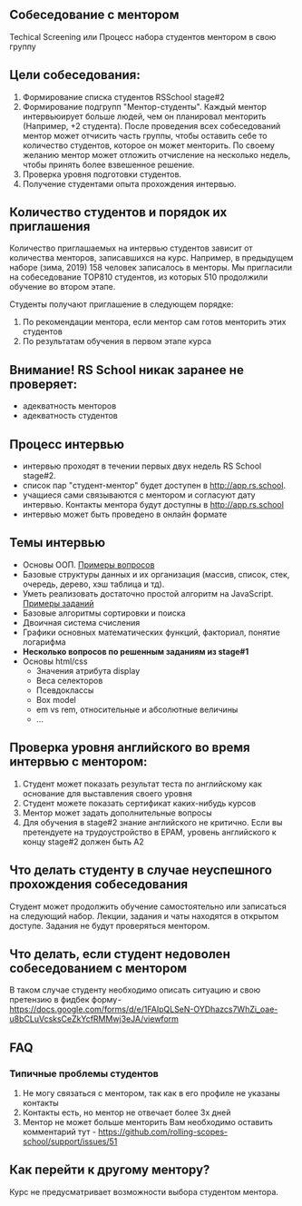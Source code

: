 ## Собеседование с ментором 
Techical Screening или Процесс набора студентов ментором в свою группу

## Цели собеседования:
1. Формирование списка студентов RSSchool stage#2
2. Формирование подгрупп "Ментор-студенты". 
Каждый ментор интервьюирует больше людей, чем он планировал менторить (Например, +2 студента). 
После проведения всех собеседований ментор может отчисить часть группы, чтобы оставить себе то количество студентов, которое он может менторить. По своему желанию ментор может отложить отчисление на несколько недель, чтобы принять более взвешенное решение.
3. Проверка уровня подготовки студентов. 
4. Получение студентами опыта прохождения интервью. 

## Количество студентов и порядок их приглашения
Количество приглашаемых на интервью студентов зависит от количества менторов, записавшихся на курс.
Например, в предыдущем наборе (зима, 2019) 158 человек записалось в менторы. Мы пригласили на собеседование TOP810 студентов, из которых 510 продолжили обучение во втором этапе.  

Студенты получают приглашение в следующем порядке:
 1. По рекомендации ментора, если ментор сам готов менторить этих студентов
 2. По результатам обучения в первом этапе курса

## Внимание! RS School никак заранее не проверяет:
- адекватность менторов
- адекватность студентов 

## Процесс интервью
- интервью проходят в течении первых двух недель RS School stage#2.  
- список пар "студент-ментор" будет доступен в http://app.rs.school.
- учащиеся сами связываются с ментором и согласуют дату интервью. Контакты ментора будут доступны в http://app.rs.school 
- интервью может быть проведено в онлайн формате 

## Темы интервью
  - Основы ООП. [Примеры вопросов](https://habrahabr.ru/post/345658/)
  - Базовые структуры данных и их организация (массив, список, стек, очередь, дерево, хэш таблица и тд). 
  - Уметь реализовать достаточно простой алгоритм на JavaScript. [Примеры заданий](  
http://www.codewars.com/kata/search/java?q=&r%5B%5D=-7&tags=Algorithms&beta=false) 
  - Базовые алгоритмы сортировки и поиска
  - Двоичная система счисления 
  - Графики основных математических функций, факториал, понятие логарифма
  - **Несколько вопросов по решенным заданиям из stage#1**
  - Основы html/css
      - Значения атрибута display
      - Веса селекторов
      - Псевдоклассы
      - Box model 
      - em vs rem, относительные и абсолютные величины
      - ...

## Проверка уровня английского во время интервью с ментором:
1. Студент может показать результат теста по английскому как основание для выставления своего уровня
2. Студент можете показать сертификат каких-нибудь курсов 
3. Ментор может задать дополнительные вопросы 
4. Для обучения в stage#2 знание английского не критично. Если вы претендуете на трудоустройство в EPAM, уровень английского к концу stage#2 должен быть A2 

## Что делать студенту в случае неуспешного прохождения собеседования
Студент может продолжить обучение самостоятельно или записаться на следующий набор. Лекции, задания и чаты находятся в открытом доступе. Задания не будут проверяться ментором.  

## Что делать, если студент недоволен собеседованием с ментором
В таком случае студенту необходимо описать ситуацию и свою претензию в фидбек форму -  https://docs.google.com/forms/d/e/1FAIpQLSeN-OYDhazcs7WhZi_oae-u8bCLuVcsksCeZkYcfRMMwj3eJA/viewform

## FAQ
### Типичные проблемы студентов
1) Не могу связаться с ментором, так как в его профиле не указаны контакты 
2) Контакты есть, но ментор не отвечает более 3х дней
3) Ментор не может больше менторить
Вам необходимо оставить комментарий тут - https://github.com/rolling-scopes-school/support/issues/51

## Как перейти к другому ментору?
Курс не предусматривает возможности выбора студентом ментора.
